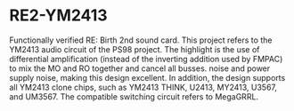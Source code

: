# RE2-YM2413
 Functionally verified RE: Birth 2nd sound card. This project refers to the YM2413 audio circuit of the PS98 project. The highlight is the use of differential amplification (instead of the inverting addition used by FMPAC) to mix the MO and RO together and cancel all busses. noise and power supply noise, making this design excellent. In addition, the design supports all YM2413 clone chips, such as YM2413 THINK, U2413, MY2413, U3567, and UM3567. The compatible switching circuit refers to MegaGRRL.
